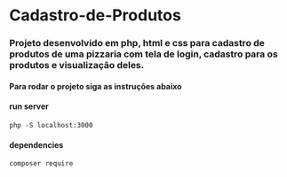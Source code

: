 # Cadastro-de-Produtos
### Projeto desenvolvido em php, html e css para cadastro de produtos de uma pizzaria com tela de login, cadastro para os produtos e visualização deles. 



#### Para rodar o projeto siga as instruções abaixo

#### run server

    php -S localhost:3000

#### dependencies

    composer require


